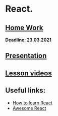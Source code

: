 # React.

## [Home Work](../../../tasks/reactSimple.md)  
  
**Deadline: 23.03.2021**  

## [Presentation](https://slides.com/aleh_lipski/deck-7e7c55)
## [Lesson videos ](https://drive.google.com/file/d/1UFZZ_euCT4UyFlnSO0vD9CQmIoJ4ik7w/view?usp=sharing)

## Useful links:
* [How to learn React](https://www.freecodecamp.org/news/learning-react-roadmap-from-scratch-to-advanced-bff7735531b6/)
* [Awesome React](https://github.com/enaqx/awesome-react)